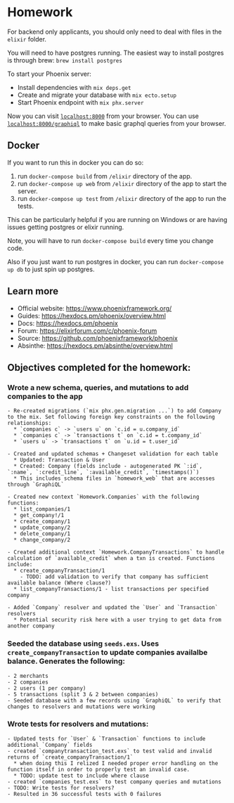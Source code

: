 # Homework

For backend only applicants, you should only need to deal with files in the `elixir` folder.

You will need to have postgres running.
The easiest way to install postgres is through brew:
`brew install postgres`

To start your Phoenix server:

  * Install dependencies with `mix deps.get`
  * Create and migrate your database with `mix ecto.setup`
  * Start Phoenix endpoint with `mix phx.server`

Now you can visit [`localhost:8000`](http://localhost:8000) from your browser.
You can use [`localhost:8000/graphiql`](http://localhost:8000/graphiql) to make basic graphql queries from your browser.


## Docker

If you want to run this in docker you can do so:
1. run `docker-compose build` from `/elixir` directory of the app.
2. run `docker-compose up web` from `/elixir` directory of the app to start the server.
3. run `docker-compose up test` from `/elixir` directory of the app to run the tests.


This can be particularly helpful if you are running on Windows or are having issues getting postgres or elixir running.

Note, you will have to run `docker-compose build` every time you change code.

Also if you just want to run postgres in docker, you can run `docker-compose up db` to just spin up postgres.

## Learn more

  * Official website: https://www.phoenixframework.org/
  * Guides: https://hexdocs.pm/phoenix/overview.html
  * Docs: https://hexdocs.pm/phoenix
  * Forum: https://elixirforum.com/c/phoenix-forum
  * Source: https://github.com/phoenixframework/phoenix
  * Absinthe: https://hexdocs.pm/absinthe/overview.html

## Objectives completed for the homework:
  ### Wrote a new schema, queries, and mutations to add companies to the app
    - Re-created migrations (`mix phx.gen.migration ...`) to add Company to the mix. Set following foreign key constraints on the following relationships:
      * `companies c` -> `users u` on `c.id = u.company_id`
      * `companies c` -> `transactions t` on `c.id = t.company_id`
      * `users u` -> `transactions t` on `u.id = t.user_id`
    
    - Created and updated schemas + Changeset validation for each table
      * Updated: Transaction & User
      * Created: Company (fields include - autogenerated PK `:id`, `:name`, `:credit_line`, `:available_credit`, `timestamps()`)
      * This includes schema files in `homework_web` that are accesses through `GraphiQL`
    
    - Created new context `Homework.Companies` with the following functions:
      * list_companies/1
      * get_company!/1
      * create_company/1
      * update_company/2
      * delete_company/1
      * change_company/2

    - Created additional context `Homework.CompanyTransactions` to handle calculation of `available_credit` when a txn is created. Functions include:
      * create_companyTransaction/1
        - TODO: add validation to verify that company has sufficient available balance (Where clause?)
      * list_companyTransactions/1 - list transactions per specified company
    
    - Added `Company` resolver and updated the `User` and `Transaction` resolvers
      * Potential security risk here with a user trying to get data from another company
  
  ### Seeded the database using `seeds.exs`. Uses `create_companyTransaction` to update companies availalbe balance. Generates the following:
    - 2 merchants
    - 2 companies
    - 2 users (1 per company)
    - 5 transactions (split 3 & 2 between companies)
    - Seeded database with a few records using `GraphiQL` to verify that changes to resolvers and mutations were working

  ### Wrote tests for resolvers and mutations:
    - Updated tests for `User` & `Transaction` functions to include additional `Company` fields
    - created `companytransaction_test.exs` to test valid and invalid returns of `create_companyTransaction/1`
      * when doing this I relized I needed proper error handling on the function itself in order to properly test an invalid case.
      * TODO: update test to include where clause
    - created `companies_test.exs` to test company queries and mutations
    - TODO: Write tests for resolvers?
    - Resulted in 36 successful tests with 0 failures